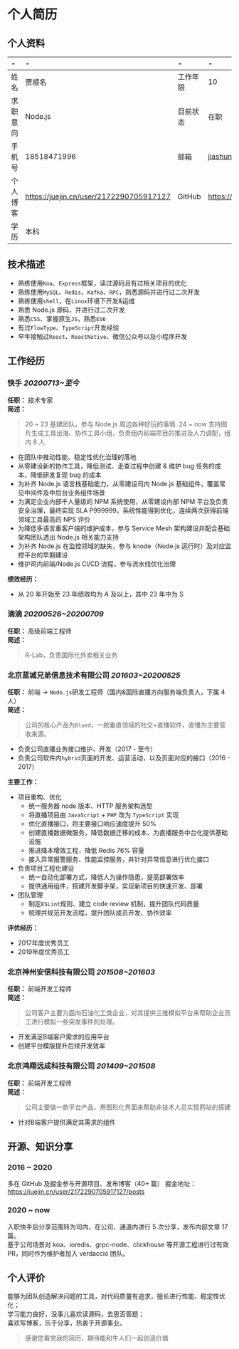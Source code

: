 # 个人简历

## 个人资料

-|-|-|-
:--|:--|:--|:--
姓名|贾顺名|工作年限|10
求职意向|Node.js|目前状态|在职
手机号|18518471996|邮箱|jiashunming@outlook.com
个人博客|https://juejin.cn/user/2172290705917127|GitHub|https://github.com/jiasm 
学历|本科

## 技术描述

- 熟练使用`Koa`、`Express`框架，读过源码且有过相关项目的优化
- 熟练使用`MySQL`、`Redis`、`Kafka`、`RPC`，熟悉源码并进行过二次开发
- 熟练使用`shell`，在`Linux`环境下开发&运维
- 熟悉 Node.js 源码，并进行过二次开发
- 熟悉`CSS`、掌握原生`JS`，熟悉`ES6`
- 有过`FlowType`、`TypeScript`开发经验
- 早年接触过`React`、`ReactNative`、微信公众号以及小程序开发

## 工作经历

### 快手 *20200713~至今*

__任职：__ 技术专家  
__简述：__
> 20 ~ 23 基建团队，参与 Node.js 周边各种好玩的事情.
> 24 ~ now 支持图片生成工具出海、协作工具小组，负责组内前端项目的推进及人力调配，组内 8 人

- 在团队中推动性能、稳定性优化治理的落地
- 从零建设新的协作工具，降低测试、走查过程中创建 & 维护 bug 任务的成本，降低研发复现 bug 的成本
- 为补齐 Node.js 语言栈基础能力，从零建设司内 Node.js 基础组件，覆盖常见中间件及中后台业务组件场景
- 为满足企业内部千人量级的 NPM 系统使用，从零建设内部 NPM 平台及负责安全治理，最终实现 SLA P999999，系统性能得到优化，连续两次获得前端领域工具最高的 NPS 评价
- 为降低多语言重客户端的维护成本，参与 Service Mesh 架构建设并配合基础架构团队透出 Node.js 相关能力支持
- 为补齐 Node.js 在监控领域的缺失，参与 knode（Node.js 运行时）及对应监控平台的早期建设
- 维护司内前端/Node.js CI/CD 流程，参与流水线优化治理

__绩效经历：__
- 从 20 年开始至 23 年绩效均为 A 及以上，其中 23 年中为 S

### 滴滴 *20200526~20200709*

__任职：__ 高级前端工程师   
__简述：__
> R-Lab，负责国际化外卖相关业务

### 北京蓝城兄弟信息技术有限公司 *201603~20200525*  

__任职：__ 前端 -> `Node.js`研发工程师（国内&国际直播方向服务端负责人，下属 4 人）   
__简述：__
> 公司的核心产品为`Blued`，一款垂直领域的社交+直播软件，直播为主要营收来源。    
- 负责公司直播业务接口维护、开发（2017 - 至今）  
- 负责公司软件内`hybrid`页面的开发、运营活动，以及页面对应的接口（2016 - 2017）

__主要工作：__
- 项目重构、优化
  - 统一服务器 node 版本、HTTP 服务架构选型
  - 将直播项目由 `JavaScript` + `PHP` 改为 `TypeScript` 实现
  - 优化直播接口，将主要接口响应速度提升 50%
  - 创建直播数据微服务，降低数据迁移的成本、为直播服务中台化提供基础设施
  - 推进降本增效工程，降低 Redis 76% 容量
  - 接入异常报警服务、性能监控服务，并针对异常信息进行优化接口
- 负责项目工程化建设
  - 统一自动化部署方式，降低人为操作隐患，提高部署效率
  - 提供通用组件，搭建开发脚手架，实现新项目的快速开发、部署
- 团队管理
  - 制定`ESLint`规则、建立 code review 机制，提升团队代码质量
  - 梳理并规范开发流程，提升团队成员开发、协作效率

__评优经历：__
- 2017年度优秀员工
- 2019年度优秀员工

### 北京神州安信科技有限公司 *201508~201603*

__任职：__ 前端开发工程师  
__简述：__  
> 公司客户主要为面向石油化工类企业，对其提供三维模拟平台来帮助企业员工进行模拟一些突发事件的处理。  
- 开发满足B端客户需求的应用平台
- 创建平台模版提升后续开发效率

### 北京鸿翔远成科技有限公司 *201409~201508*

__任职：__ 前端开发工程师  
__简述：__  
> 公司主要做一款平台产品，用图形化界面来帮助非技术人员实现网站的搭建  
- 针对B端客户提供满足其需求的组件

## 开源、知识分享

### 2016 ~ 2020

多在 GitHub 及掘金参与开源项目、发布博客（40+ 篇）
掘金地址：https://juejin.cn/user/2172290705917127/posts

### 2020 ~ now

入职快手后分享范围转为司内，在公司、通道内进行 5 次分享，发布内部文章 17 篇。  
基于公司场景对 koa、ioredis、grpc-node、clickhouse 等开源工程进行过有效 PR，同时作为维护者加入 verdaccio 团队。

## 个人评价

能够为团队创造解决问题的工具，对代码质量有追求，擅长进行性能、稳定性优化；  
学习能力良好，没事儿喜欢读源码，去思否答题；  
喜欢写博客，乐于分享，热衷于开源事业。  

> 感谢您看完我的简历，期待能和牛人们一起创造价值
